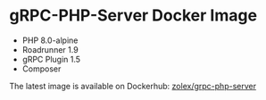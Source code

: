 # gRPC-PHP-Server Docker Image

* PHP 8.0-alpine
* Roadrunner 1.9
* gRPC Plugin 1.5
* Composer

The latest image is available on Dockerhub: [zolex/grpc-php-server](https://hub.docker.com/repository/docker/zolex/grpc-php-server)
